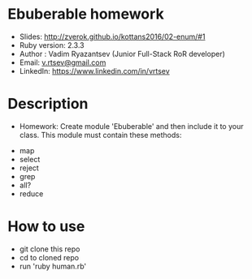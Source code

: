 # Ebuberable homework

* Slides: http://zverok.github.io/kottans2016/02-enum/#1
* Ruby version: 2.3.3
* Author : Vadim Ryazantsev (Junior Full-Stack RoR developer)
* Email: v.rtsev@gmail.com
* LinkedIn: https://www.linkedin.com/in/vrtsev

# Description
* Homework: Create module 'Ebuberable' and then include it to your class. This module must contain these methods:
- map
- select
- reject
- grep
- all?
- reduce

# How to use
* git clone this repo
* cd to cloned repo
* run 'ruby human.rb'